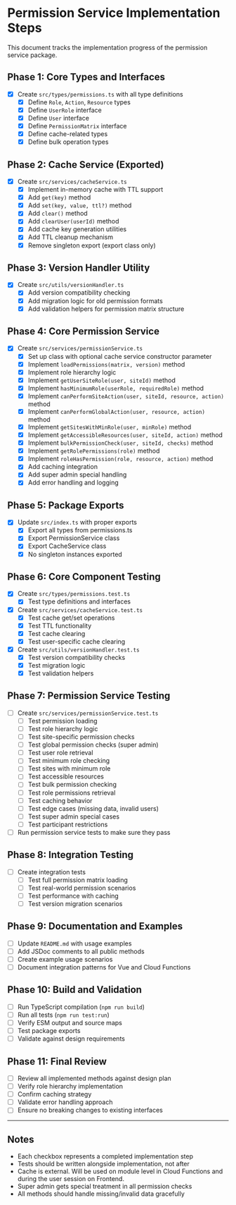 # Permission Service Implementation Steps

This document tracks the implementation progress of the permission service package.

## Phase 1: Core Types and Interfaces

- [x] Create `src/types/permissions.ts` with all type definitions
  - [x] Define `Role`, `Action`, `Resource` types
  - [x] Define `UserRole` interface
  - [x] Define `User` interface
  - [x] Define `PermissionMatrix` interface
  - [x] Define cache-related types
  - [x] Define bulk operation types

## Phase 2: Cache Service (Exported)

- [x] Create `src/services/cacheService.ts`
  - [x] Implement in-memory cache with TTL support
  - [x] Add `get(key)` method
  - [x] Add `set(key, value, ttl?)` method
  - [x] Add `clear()` method
  - [x] Add `clearUser(userId)` method
  - [x] Add cache key generation utilities
  - [x] Add TTL cleanup mechanism
  - [x] Remove singleton export (export class only)

## Phase 3: Version Handler Utility

- [x] Create `src/utils/versionHandler.ts`
  - [x] Add version compatibility checking
  - [x] Add migration logic for old permission formats
  - [x] Add validation helpers for permission matrix structure

## Phase 4: Core Permission Service

- [x] Create `src/services/permissionService.ts`
  - [x] Set up class with optional cache service constructor parameter
  - [x] Implement `loadPermissions(matrix, version)` method
  - [x] Implement role hierarchy logic
  - [x] Implement `getUserSiteRole(user, siteId)` method
  - [x] Implement `hasMinimumRole(userRole, requiredRole)` method
  - [x] Implement `canPerformSiteAction(user, siteId, resource, action)` method
  - [x] Implement `canPerformGlobalAction(user, resource, action)` method
  - [x] Implement `getSitesWithMinRole(user, minRole)` method
  - [x] Implement `getAccessibleResources(user, siteId, action)` method
  - [x] Implement `bulkPermissionCheck(user, siteId, checks)` method
  - [x] Implement `getRolePermissions(role)` method
  - [x] Implement `roleHasPermission(role, resource, action)` method
  - [x] Add caching integration
  - [x] Add super admin special handling
  - [x] Add error handling and logging

## Phase 5: Package Exports

- [x] Update `src/index.ts` with proper exports
  - [x] Export all types from permissions.ts
  - [x] Export PermissionService class
  - [x] Export CacheService class
  - [x] No singleton instances exported

## Phase 6: Core Component Testing

- [x] Create `src/types/permissions.test.ts`
  - [x] Test type definitions and interfaces

- [x] Create `src/services/cacheService.test.ts`
  - [x] Test cache get/set operations
  - [x] Test TTL functionality
  - [x] Test cache clearing
  - [x] Test user-specific cache clearing

- [x] Create `src/utils/versionHandler.test.ts`
  - [x] Test version compatibility checks
  - [x] Test migration logic
  - [x] Test validation helpers

## Phase 7: Permission Service Testing

- [ ] Create `src/services/permissionService.test.ts`
  - [ ] Test permission loading
  - [ ] Test role hierarchy logic
  - [ ] Test site-specific permission checks
  - [ ] Test global permission checks (super admin)
  - [ ] Test user role retrieval
  - [ ] Test minimum role checking
  - [ ] Test sites with minimum role
  - [ ] Test accessible resources
  - [ ] Test bulk permission checking
  - [ ] Test role permissions retrieval
  - [ ] Test caching behavior
  - [ ] Test edge cases (missing data, invalid users)
  - [ ] Test super admin special cases
  - [ ] Test participant restrictions
- [ ] Run permission service tests to make sure they pass

## Phase 8: Integration Testing

- [ ] Create integration tests
  - [ ] Test full permission matrix loading
  - [ ] Test real-world permission scenarios
  - [ ] Test performance with caching
  - [ ] Test version migration scenarios

## Phase 9: Documentation and Examples

- [ ] Update `README.md` with usage examples
- [ ] Add JSDoc comments to all public methods
- [ ] Create example usage scenarios
- [ ] Document integration patterns for Vue and Cloud Functions

## Phase 10: Build and Validation

- [ ] Run TypeScript compilation (`npm run build`)
- [ ] Run all tests (`npm run test:run`)
- [ ] Verify ESM output and source maps
- [ ] Test package exports
- [ ] Validate against design requirements

## Phase 11: Final Review

- [ ] Review all implemented methods against design plan
- [ ] Verify role hierarchy implementation
- [ ] Confirm caching strategy
- [ ] Validate error handling approach
- [ ] Ensure no breaking changes to existing interfaces

---

## Notes

- Each checkbox represents a completed implementation step
- Tests should be written alongside implementation, not after
- Cache is external. Will be used on module level in Cloud Functions and during the user session on Frontend.
- Super admin gets special treatment in all permission checks
- All methods should handle missing/invalid data gracefully
